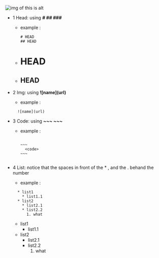 ![img of this is alt](https://octodex.github.com/images/yaktocat.png)



- 1 Head: using __# ## ###__
  - example : 

    ~~~
    # HEAD 
    ## HEAD 
    ~~~
  
  - # HEAD  
  - ## HEAD
- 2 Img: using __!\[name](url)__
  - example : 
  
  ~~~
    ![name](url) 
  ~~~

- 3 Code: using __\~~~ \~\~\~__
  - example :

    ~~~~
    
    ~~~
      <code> 
    ~~~ 
        
    ~~~~
  
    
- 4 List: 
  notice that the spaces in front of the \* , and the \. behand the number 
  - example : 
  
  ~~~~
    * list1
      * list1.1
    * list2
      * list2.1
      * list2.2
        1. what
  ~~~~
  * list1
    * list1.1
  * list2
    * list2.1
    * list2.2
      1. what
  
    
 
